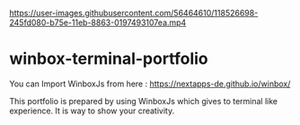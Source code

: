 
https://user-images.githubusercontent.com/56464610/118526698-245fd080-b75e-11eb-8863-0197493107ea.mp4

# winbox-terminal-portfolio

You can Import WinboxJs from here : https://nextapps-de.github.io/winbox/

This portfolio is prepared by using WinboxJs which gives to terminal like experience.
It is way to show your creativity.
